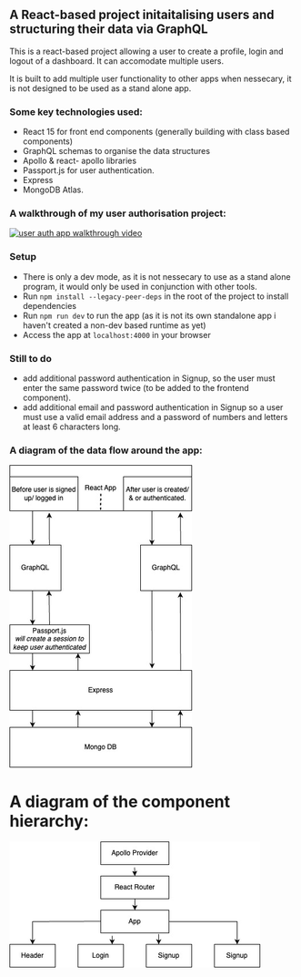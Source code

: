 
## A React-based project initaitalising users and structuring their data via GraphQL

This is a react-based project allowing a user to create a profile, login and logout of a dashboard. It can accomodate multiple users.

It is built to add multiple user functionality to other apps when nessecary, it is not designed to be used as a stand alone app.

### Some key technologies used:
- React 15 for front end components (generally building with class based components)
- GraphQL schemas to organise the data structures
- Apollo & react- apollo libraries 
- Passport.js for user authentication.
- Express
- MongoDB Atlas.

 ### A walkthrough of my user authorisation project:
[![user auth app walkthrough video](https://i.imgur.com/IGzHM9Fm.png)](https://youtu.be/b-tXme2QObs)  

### Setup
- There is only a dev mode, as it is not nessecary to use as a stand alone program, it would only be used in conjunction with other tools.
- Run `npm install --legacy-peer-deps` in the root of the project to install dependencies
- Run `npm run dev` to run the app (as it is not its own standalone app i haven't created a non-dev based runtime as yet)
- Access the app at `localhost:4000` in your browser

  
### Still to do

- add additional password authentication in Signup, so the user must enter the same password twice (to be added to the frontend component).
- add additional email and password authentication in Signup so a user must use a valid email address and a password of numbers and letters at least 6 characters long.

### A diagram of the data flow around the app:

![Alt Text](SignupAppDataFlow.jpg)

# A diagram of the component hierarchy:

![Alt Text](ReactComponentsAuthorisationApp.jpg)


